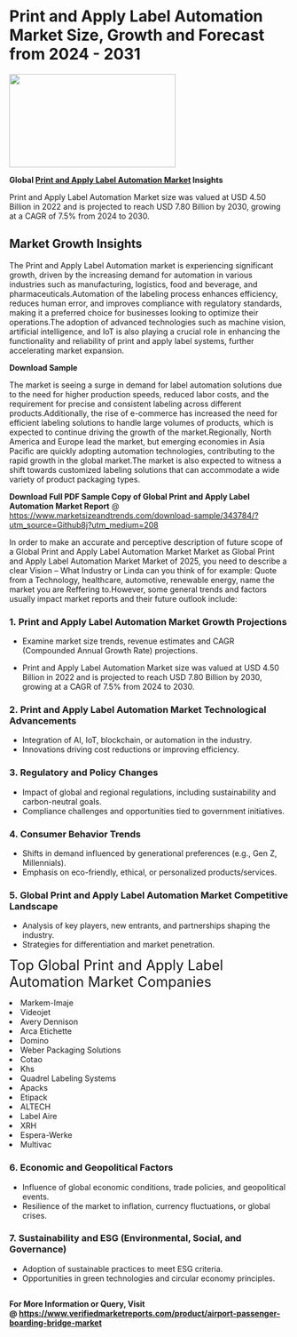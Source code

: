 <H1>Print and Apply Label Automation Market Size, Growth and Forecast from 2024 - 2031</H1><img class="aligncenter size-medium wp-image-584254" src="https://thirdeyenews.in/wp-content/uploads/2024/09/Global-Market-Research-300x168.jpeg" alt="" width="300" height="168" /><p><strong>Global&nbsp;<a href="https://www.marketsizeandtrends.com/download-sample/343784/?utm_source=Github8j?utm_medium=208">Print and Apply Label Automation Market</a> Insights</strong></p><p>Print and Apply Label Automation Market size was valued at USD 4.50 Billion in 2022 and is projected to reach USD 7.80 Billion by 2030, growing at a CAGR of 7.5% from 2024 to 2030.</p><p><h2>Market Growth Insights</h2> <p>The Print and Apply Label Automation market is experiencing significant growth, driven by the increasing demand for automation in various industries such as manufacturing, logistics, food and beverage, and pharmaceuticals.Automation of the labeling process enhances efficiency, reduces human error, and improves compliance with regulatory standards, making it a preferred choice for businesses looking to optimize their operations.The adoption of advanced technologies such as machine vision, artificial intelligence, and IoT is also playing a crucial role in enhancing the functionality and reliability of print and apply label systems, further accelerating market expansion.</p> <p><strong>Download Sample</strong></p> <p>The market is seeing a surge in demand for label automation solutions due to the need for higher production speeds, reduced labor costs, and the requirement for precise and consistent labeling across different products.Additionally, the rise of e-commerce has increased the need for efficient labeling solutions to handle large volumes of products, which is expected to continue driving the growth of the market.Regionally, North America and Europe lead the market, but emerging economies in Asia Pacific are quickly adopting automation technologies, contributing to the rapid growth in the global market.The market is also expected to witness a shift towards customized labeling solutions that can accommodate a wide variety of product packaging types.</p> <p><span class=""><strong>Download Full PDF Sample Copy of Global Print and Apply Label Automation Market Report</strong> @ <a href="https://www.marketsizeandtrends.com/download-sample/343784/?utm_source=Github8j?utm_medium=208" target="_blank">https://www.marketsizeandtrends.com/download-sample/343784/?utm_source=Github8j?utm_medium=208</a></span></p><p>In order to make an accurate and perceptive description of future scope of a Global&nbsp;Print and Apply Label Automation Market Market as Global&nbsp;Print and Apply Label Automation Market Market of 2025, you need to describe a clear Vision &ndash; What Industry or Linda can you think of for example: Quote from a Technology, healthcare, automotive, renewable energy, name the market you are Reffering to.However, some general trends and factors usually impact market reports and their future outlook include:</p><h3>1.&nbsp;<strong>Print and Apply Label Automation Market Growth Projections</strong></h3><ul><li>Examine market size trends, revenue estimates and CAGR (Compounded Annual Growth Rate) projections.</li><li><p>Print and Apply Label Automation Market size was valued at USD 4.50 Billion in 2022 and is projected to reach USD 7.80 Billion by 2030, growing at a CAGR of 7.5% from 2024 to 2030.</p></li></ul><h3>2.&nbsp;<strong>Print and Apply Label Automation Market Technological Advancements</strong></h3><ul><li>Integration of AI, IoT, blockchain, or automation in the industry.</li><li>Innovations driving cost reductions or improving efficiency.</li></ul><h3>3.&nbsp;<strong>Regulatory and Policy Changes</strong></h3><ul><li>Impact of global and regional regulations, including sustainability and carbon-neutral goals.</li><li>Compliance challenges and opportunities tied to government initiatives.</li></ul><h3>4.&nbsp;<strong>Consumer Behavior Trends</strong></h3><ul><li>Shifts in demand influenced by generational preferences (e.g., Gen Z, Millennials).</li><li>Emphasis on eco-friendly, ethical, or personalized products/services.</li></ul><h3>5.&nbsp;<strong>Global Print and Apply Label Automation Market Competitive Landscape</strong></h3><ul><li>Analysis of key players, new entrants, and partnerships shaping the industry.</li><li>Strategies for differentiation and market penetration.</li></ul><p data-pm-slice="1 1 []"><span style="color: inherit; font-family: inherit; font-size: 25px;">Top Global Print and Apply Label Automation Market Companies</span></p><div class="" data-test-id=""><p><li>Markem-Imaje</li><li> Videojet</li><li> Avery Dennison</li><li> Arca Etichette</li><li> Domino</li><li> Weber Packaging Solutions</li><li> Cotao</li><li> Khs</li><li> Quadrel Labeling Systems</li><li> Apacks</li><li> Etipack</li><li> ALTECH</li><li> Label Aire</li><li> XRH</li><li> Espera-Werke</li><li> Multivac</li></p></div><h3>6.&nbsp;<strong>Economic and Geopolitical Factors</strong></h3><ul><li>Influence of global economic conditions, trade policies, and geopolitical events.</li><li>Resilience of the market to inflation, currency fluctuations, or global crises.</li></ul><h3>7.&nbsp;<strong>Sustainability and ESG (Environmental, Social, and Governance)</strong></h3><ul><li>Adoption of sustainable practices to meet ESG criteria.</li><li>Opportunities in green technologies and circular economy principles.</li></ul><h2><strong style="font-size: 14px;">For More Information or Query, Visit @&nbsp;</strong><a style="background-color: #ffffff; font-size: 14px;" href="https://www.marketsizeandtrends.com/report/print-and-apply-label-automation-market/" target="_blank">https://www.verifiedmarketreports.com/product/airport-passenger-boarding-bridge-market</a></h2>
